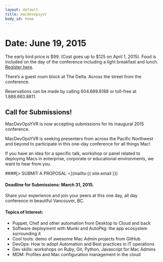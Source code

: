 ```yaml
---
layout: default
title: macdevopsyvr
body_id: home
---
```


# Date:   June 19, 2015

The early bird price is $99. (Cost goes up to $125 on April 1, 2015). Food is included on the day of the conference including a light breakfast and lunch. <a href="http://cars-ebmsweb.its.sfu.ca/logon/log_p1_logon.aspx?oc=05&cc=STANDARD-BBY&AppSessionID=ej9fakfa2ffpeiofcm&eventid=21141" target="_blank">Register here</a>. 

There’s a guest room block at The Delta. Across the street from the conference. 

Reservations can be made by calling 604.689.8188 or toll-free at 1.888.663.8811. 

## Call for Submissions!

MacDevOpsYVR is now accepting submissions for its inaugural 2015 conference.

MacDevOpsYVR is seeking presenters from across the Pacific Northwest and beyond to participate in this one-day conference for all things Mac!

If you have an idea for a specific talk, workshop or panel related to deploying Macs in enterprise, corporate or educational environments, we want to hear from you.
<br>

####[> SUBMIT A PROPOSAL <](mailto:{{ site.email }})
<br>

#### Deadline for Submissions: March 31, 2015.

Share your experience and join your peers at this one day, all day conference in beautiful Vancouver, BC.

#### Topics of Interest:

* Puppet, Chef and other automation from Desktop to Cloud and back
* Software deployment with Munki and AutoPkg: the app ecosystem surrounding it
* Cool tools: demo of awesome Mac Admin projects from GitHub
* DevOps: How to adopt Automation and Best practices in IT operations
* Dev skills: workshops on Ruby, Git, Python, Javascript for Mac Admins
* MDM: Profiles and Mac configuration management in the cloud


